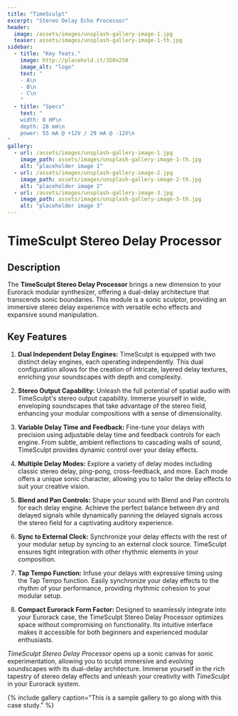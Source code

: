 ```yaml
---
title: "TimeSculpt"
excerpt: "Stereo Delay Echo Processor"
header:
  image: /assets/images/unsplash-gallery-image-1.jpg
  teaser: assets/images/unsplash-gallery-image-1-th.jpg
sidebar:
  - title: "Key feats."
    image: http://placehold.it/350x250
    image_alt: "logo"
    text: "
    - A\n
    - B\n
    - C\n
    "
  - title: "Specs"
    text: "
    width: 8 HP\n
    depth: 28 mm\n
    power: 55 mA @ +12V / 29 mA @ -12V\n
"
gallery:
  - url: /assets/images/unsplash-gallery-image-1.jpg
    image_path: assets/images/unsplash-gallery-image-1-th.jpg
    alt: "placeholder image 1"
  - url: /assets/images/unsplash-gallery-image-2.jpg
    image_path: assets/images/unsplash-gallery-image-2-th.jpg
    alt: "placeholder image 2"
  - url: /assets/images/unsplash-gallery-image-3.jpg
    image_path: assets/images/unsplash-gallery-image-3-th.jpg
    alt: "placeholder image 3"
---
```


# TimeSculpt Stereo Delay Processor

## Description
The **TimeSculpt Stereo Delay Processor** brings a new dimension to your Eurorack modular synthesizer, offering a dual-delay architecture that transcends sonic boundaries. This module is a sonic sculptor, providing an immersive stereo delay experience with versatile echo effects and expansive sound manipulation.

## Key Features

1. **Dual Independent Delay Engines:**
   TimeSculpt is equipped with two distinct delay engines, each operating independently. This dual configuration allows for the creation of intricate, layered delay textures, enriching your soundscapes with depth and complexity.

2. **Stereo Output Capability:**
   Unleash the full potential of spatial audio with TimeSculpt's stereo output capability. Immerse yourself in wide, enveloping soundscapes that take advantage of the stereo field, enhancing your modular compositions with a sense of dimensionality.

3. **Variable Delay Time and Feedback:**
   Fine-tune your delays with precision using adjustable delay time and feedback controls for each engine. From subtle, ambient reflections to cascading walls of sound, TimeSculpt provides dynamic control over your delay effects.

4. **Multiple Delay Modes:**
   Explore a variety of delay modes including classic stereo delay, ping-pong, cross-feedback, and more. Each mode offers a unique sonic character, allowing you to tailor the delay effects to suit your creative vision.

5. **Blend and Pan Controls:**
   Shape your sound with Blend and Pan controls for each delay engine. Achieve the perfect balance between dry and delayed signals while dynamically panning the delayed signals across the stereo field for a captivating auditory experience.

6. **Sync to External Clock:**
   Synchronize your delay effects with the rest of your modular setup by syncing to an external clock source. TimeSculpt ensures tight integration with other rhythmic elements in your composition.

7. **Tap Tempo Function:**
   Infuse your delays with expressive timing using the Tap Tempo function. Easily synchronize your delay effects to the rhythm of your performance, providing rhythmic cohesion to your modular setup.

8. **Compact Eurorack Form Factor:**
   Designed to seamlessly integrate into your Eurorack case, the TimeSculpt Stereo Delay Processor optimizes space without compromising on functionality. Its intuitive interface makes it accessible for both beginners and experienced modular enthusiasts.

*TimeSculpt Stereo Delay Processor* opens up a sonic canvas for sonic experimentation, allowing you to sculpt immersive and evolving soundscapes with its dual-delay architecture. Immerse yourself in the rich tapestry of stereo delay effects and unleash your creativity with *TimeSculpt* in your Eurorack system.


{% include gallery caption="This is a sample gallery to go along with this case study." %}

